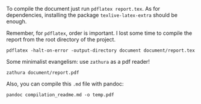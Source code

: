 To compile the document just run `pdflatex report.tex`.
As for dependencies, installing the package `texlive-latex-extra` should be enough.

Remember, for `pdflatex`, order is important.
I lost some time to compile the report from the root directory of the project.

`pdflatex -halt-on-error -output-directory document document/report.tex`


Some minimalist evangelism: use `zathura` as a pdf reader!

`zathura document/report.pdf`

Also, you can compile this `.md` file with pandoc:

`pandoc compilation_readme.md -o temp.pdf`
